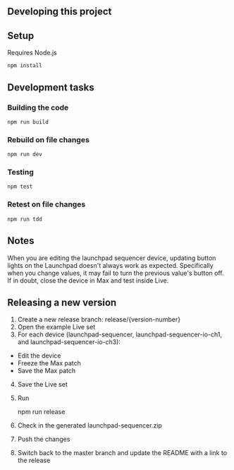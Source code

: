 ## Developing this project

## Setup

Requires Node.js

    npm install


## Development tasks

### Building the code

    npm run build

### Rebuild on file changes

    npm run dev

### Testing

    npm test

### Retest on file changes

    npm run tdd


## Notes

When you are editing the launchpad sequencer device, updating button lights on the Launchpad doesn't always work as expected. Specifically when you change values, it may fail to turn the previous value's button off. If in doubt, close the device in Max and test inside Live.


## Releasing a new version

1. Create a new release branch: release/{version-number}
2. Open the example Live set
3. For each device (launchpad-sequencer, launchpad-sequencer-io-ch1, and launchpad-sequencer-io-ch3):
  * Edit the device
  * Freeze the Max patch
  * Save the Max patch
4. Save the Live set
5. Run

    npm run release

6. Check in the generated launchpad-sequencer.zip
7. Push the changes
8. Switch back to the master branch and update the README with a link to the release
